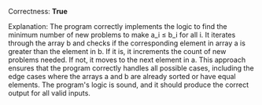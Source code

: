 Correctness: **True**

Explanation: The program correctly implements the logic to find the minimum number of new problems to make a_i ≤ b_i for all i. It iterates through the array b and checks if the corresponding element in array a is greater than the element in b. If it is, it increments the count of new problems needed. If not, it moves to the next element in a. This approach ensures that the program correctly handles all possible cases, including the edge cases where the arrays a and b are already sorted or have equal elements. The program's logic is sound, and it should produce the correct output for all valid inputs.